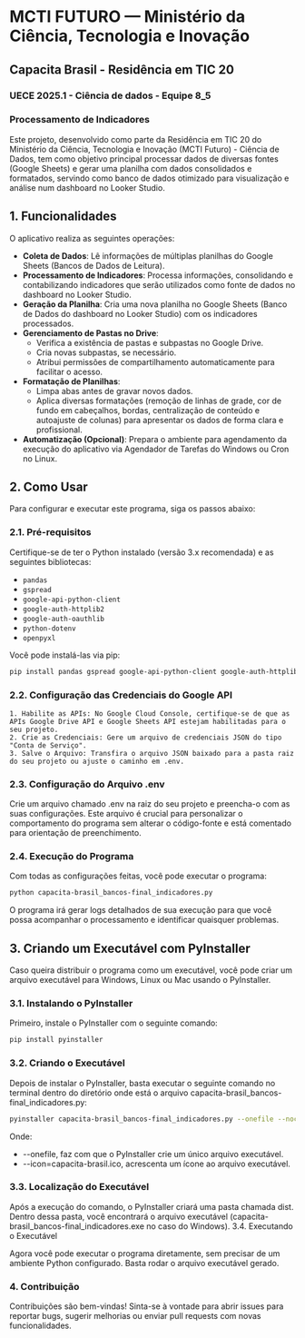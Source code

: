 # MCTI FUTURO — Ministério da Ciência, Tecnologia e Inovação  
## Capacita Brasil - Residência em TIC 20
### UECE 2025.1 - Ciência de dados - Equipe 8_5
### Processamento de Indicadores

Este projeto, desenvolvido como parte da Residência em TIC 20 do Ministério da Ciência, Tecnologia e Inovação (MCTI Futuro) - Ciência de Dados, tem como objetivo principal processar dados de diversas fontes (Google Sheets) e gerar uma planilha com dados consolidados e formatados, servindo como banco de dados otimizado para visualização e análise num dashboard no Looker Studio.

## 1. Funcionalidades

O aplicativo realiza as seguintes operações:

- **Coleta de Dados**: Lê informações de múltiplas planilhas do Google Sheets (Bancos de Dados de Leitura).
- **Processamento de Indicadores**: Processa informações, consolidando e contabilizando indicadores que serão utilizados como fonte de dados no dashboard no Looker Studio.
- **Geração da Planilha**: Cria uma nova planilha no Google Sheets (Banco de Dados do dashboard no Looker Studio) com os indicadores processados.
- **Gerenciamento de Pastas no Drive**:
    - Verifica a existência de pastas e subpastas no Google Drive.
    - Cria novas subpastas, se necessário.
    - Atribui permissões de compartilhamento automaticamente para facilitar o acesso.
- **Formatação de Planilhas**:
    - Limpa abas antes de gravar novos dados.
    - Aplica diversas formatações (remoção de linhas de grade, cor de fundo em cabeçalhos, bordas, centralização de conteúdo e autoajuste de colunas) para apresentar os dados de forma clara e profissional.
- **Automatização (Opcional)**: Prepara o ambiente para agendamento da execução do aplicativo via Agendador de Tarefas do Windows ou Cron no Linux.

## 2. Como Usar

Para configurar e executar este programa, siga os passos abaixo:

### 2.1. Pré-requisitos

Certifique-se de ter o Python instalado (versão 3.x recomendada) e as seguintes bibliotecas:

- `pandas`
- `gspread`
- `google-api-python-client`
- `google-auth-httplib2`
- `google-auth-oauthlib`
- `python-dotenv`
- `openpyxl`

Você pode instalá-las via pip:

```bash
pip install pandas gspread google-api-python-client google-auth-httplib2 google-auth-oauthlib python-dotenv openpyxl
```
### 2.2. Configuração das Credenciais do Google API
    1. Habilite as APIs: No Google Cloud Console, certifique-se de que as APIs Google Drive API e Google Sheets API estejam habilitadas para o seu projeto.
    2. Crie as Credenciais: Gere um arquivo de credenciais JSON do tipo "Conta de Serviço".
    3. Salve o Arquivo: Transfira o arquivo JSON baixado para a pasta raiz do seu projeto ou ajuste o caminho em .env.
    
### 2.3. Configuração do Arquivo .env
Crie um arquivo chamado .env na raiz do seu projeto e preencha-o com as suas configurações. Este arquivo é crucial para personalizar o comportamento do programa sem alterar o código-fonte e está comentado para orientação de preenchimento.

### 2.4. Execução do Programa
Com todas as configurações feitas, você pode executar o programa:
```bash
python capacita-brasil_bancos-final_indicadores.py
```
O programa irá gerar logs detalhados de sua execução para que você possa acompanhar o processamento e identificar quaisquer problemas.

## 3. Criando um Executável com PyInstaller

Caso queira distribuir o programa como um executável, você pode criar um arquivo executável para Windows, Linux ou Mac usando o PyInstaller.
### 3.1. Instalando o PyInstaller

Primeiro, instale o PyInstaller com o seguinte comando:
```bash
pip install pyinstaller
```
### 3.2. Criando o Executável

Depois de instalar o PyInstaller, basta executar o seguinte comando no terminal dentro do diretório onde está o arquivo capacita-brasil_bancos-final_indicadores.py:
```bash
pyinstaller capacita-brasil_bancos-final_indicadores.py --onefile --noconsole --name "CapacitaBrasilEquipe8-5Indicadores" --icon=capacita-brasil.ico --add-data "funcoes.py;." --add-data "template_tarefa.xml;."
```
 Onde:<br>
 - --onefile, faz com que o PyInstaller crie um único arquivo executável.
 - --icon=capacita-brasil.ico, acrescenta um ícone ao arquivo executável.
### 3.3. Localização do Executável

Após a execução do comando, o PyInstaller criará uma pasta chamada dist. Dentro dessa pasta, você encontrará o arquivo executável (capacita-brasil_bancos-final_indicadores.exe no caso do Windows).
3.4. Executando o Executável

Agora você pode executar o programa diretamente, sem precisar de um ambiente Python configurado. Basta rodar o arquivo executável gerado.

### 4. Contribuição
Contribuições são bem-vindas! Sinta-se à vontade para abrir issues para reportar bugs, sugerir melhorias ou enviar pull requests com novas funcionalidades.
